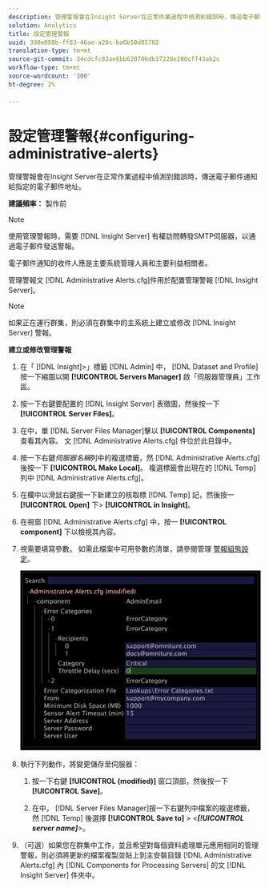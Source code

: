 ```yaml
---
description: 管理警報會在Insight Server在正常作業過程中偵測到錯誤時，傳送電子郵件通知給指定的電子郵件地址。
solution: Analytics
title: 設定管理警報
uuid: 398e088b-ff83-46ae-a20c-ba0b50d85702
translation-type: tm+mt
source-git-commit: 34cdcfc83ae6bb620706db37228e200cff43ab2c
workflow-type: tm+mt
source-wordcount: '300'
ht-degree: 2%

---
```



# 設定管理警報{#configuring-administrative-alerts}

管理警報會在Insight Server在正常作業過程中偵測到錯誤時，傳送電子郵件通知給指定的電子郵件地址。

**建議頻率：** 製作前

>[!NOTE]
>
>使用管理警報時，需要 [!DNL Insight Server] 有權訪問轉發SMTP伺服器，以通過電子郵件發送警報。

電子郵件通知的收件人應是主要系統管理人員和主要利益相關者。

管理警報文 [!DNL Administrative Alerts.cfg]件用於配置管理警報 [!DNL Insight Server]。

>[!NOTE]
>
>如果正在運行群集，則必須在群集中的主系統上建立或修改 [!DNL Insight Server] 警報。

**建立或修改管理警報**

1. 在「 [!DNL Insight]>」標籤 [!DNL Admin] 中， [!DNL Dataset and Profile] 按一下縮圖以開 **[!UICONTROL Servers Manager]** 啟「伺服器管理員」工作區。
1. 按一下右鍵要配置的 [!DNL Insight Server] 表徵圖，然後按一下 **[!UICONTROL Server Files]**。
1. 在中，單 [!DNL Server Files Manager]擊以 **[!UICONTROL Components]** 查看其內容。 文 [!DNL Administrative Alerts.cfg] 件位於此目錄中。
1. 按一下右鍵*伺服器名稱*列中的複選標籤，然 [!DNL Administrative Alerts.cfg] 後按一下 **[!UICONTROL Make Local]**。 複選標籤會出現在的 [!DNL Temp] 列中 [!DNL Administrative Alerts.cfg]。
1. 在欄中以滑鼠右鍵按一下新建立的核取標 [!DNL Temp] 記，然後按一 **[!UICONTROL Open]** 下> **[!UICONTROL in Insight]**。
1. 在視窗 [!DNL Administrative Alerts.cfg] 中，按一 **[!UICONTROL component]** 下以檢視其內容。
1. 視需要填寫參數。 如需此檔案中可用參數的清單，請參閱管理 [警報組態設定](../../../home/c-inst-svr/c-cfg-stgs-ref/c-admin-alts-cfg-stgs.md#concept-14c3c3ed797f47c5900ec04cae2fc491)。

   ![步驟資訊](assets/cfg_adminalerts_examplevalues.png)

1. 執行下列動作，將變更儲存至伺服器：

   1. 按一下右鍵 **[!UICONTROL (modified)]** 窗口頂部，然後按一下 **[!UICONTROL Save]**。

   1. 在中， [!DNL Server Files Manager]按一下右鍵列中檔案的複選標籤，然 [!DNL Temp] 後選擇 **[!UICONTROL Save to]** > *&lt;**[!UICONTROL server name]**>*。

1. （可選）如果您在群集中工作，並且希望對每個資料處理單元應用相同的管理警報，則必須將更新的檔案複製並貼上到主安裝目錄 [!DNL Administrative Alerts.cfg] 內 [!DNL Components for Processing Servers] 的文 [!DNL Insight Server] 件夾中。
